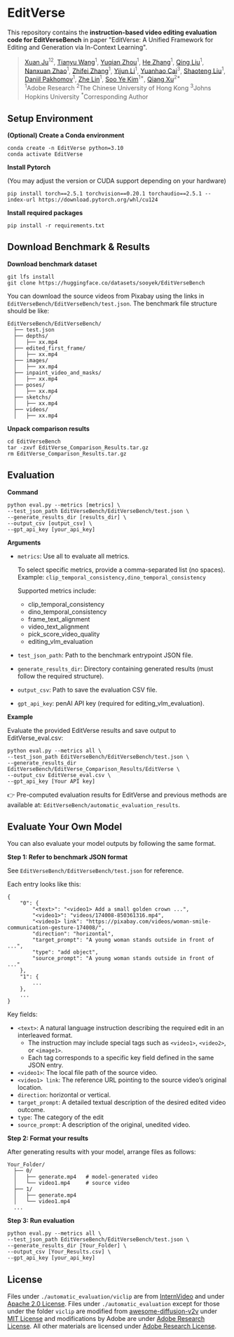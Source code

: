 # EditVerse


This repository contains the **instruction-based video editing evaluation code for EditVerseBench** in paper "EditVerse: A Unified Framework for Editing and Generation via In-Context Learning".


> [Xuan Ju](https://juxuan27.github.io/)<sup>12</sup>, [Tianyu Wang](https://scholar.google.com/citations?user=yRwZIN8AAAAJ&hl=zh-CN)<sup>1</sup>, [Yuqian Zhou](https://yzhouas.github.io/)<sup>1</sup>, [He Zhang](https://sites.google.com/site/hezhangsprinter)<sup>1</sup>, [Qing Liu](https://qliu24.github.io/)<sup>1</sup>, [Nanxuan Zhao](https://www.nxzhao.com/)<sup>1</sup>, [Zhifei Zhang](https://zzutk.github.io/)<sup>1</sup>, [Yijun Li](https://yijunmaverick.github.io/)<sup>1</sup>, [Yuanhao Cai](https://caiyuanhao1998.github.io/)<sup>3</sup>, [Shaoteng Liu](https://www.shaotengliu.com/)<sup>1</sup>, [Daniil Pakhomov](https://scholar.google.com/citations?user=UI10l34AAAAJ&hl=en)<sup>1</sup>, [Zhe Lin](https://sites.google.com/site/zhelin625/)<sup>1</sup>, [Soo Ye Kim](https://sites.google.com/view/sooyekim)<sup>1*</sup>, [Qiang Xu](https://cure-lab.github.io/)<sup>2*</sup><br>
> <sup>1</sup>Adobe Research <sup>2</sup>The Chinese University of Hong Kong <sup>3</sup>Johns Hopkins University <sup>*</sup>Corresponding Author



## Setup Environment

**(Optional) Create a Conda environment**

```
conda create -n EditVerse python=3.10
conda activate EditVerse
```

**Install Pytorch** 

(You may adjust the version or CUDA support depending on your hardware)

```
pip install torch==2.5.1 torchvision==0.20.1 torchaudio==2.5.1 --index-url https://download.pytorch.org/whl/cu124
```

**Install required packages**

```
pip install -r requirements.txt
```


## Download Benchmark & Results

**Download benchmark dataset**

```
git lfs install
git clone https://huggingface.co/datasets/sooyek/EditVerseBench
```

You can download the source videos from Pixabay using the links in `EditVerseBench/EditVerseBench/test.json`. The benchmark file structure should be like:

```
EditVerseBench/EditVerseBench/
  ├── test.json
  ├── depths/
  │   ├── xx.mp4
  ├── edited_first_frame/
  │   ├── xx.mp4
  ├── images/
  │   ├── xx.mp4
  ├── inpaint_video_and_masks/
  │   ├── xx.mp4
  ├── poses/
  │   ├── xx.mp4
  ├── sketchs/
  │   ├── xx.mp4
  ├── videos/
  │   ├── xx.mp4
```

**Unpack comparison results**

```
cd EditVerseBench
tar -zxvf EditVerse_Comparison_Results.tar.gz
rm EditVerse_Comparison_Results.tar.gz
```


## Evaluation

**Command**

```
python eval.py --metrics [metrics] \
--test_json_path EditVerseBench/EditVerseBench/test.json \
--generate_results_dir [results_dir] \
--output_csv [output_csv] \
--gpt_api_key [your_api_key]
```

**Arguments**

- `metrics`: Use all to evaluate all metrics.
    
    To select specific metrics, provide a comma-separated list (no spaces). Example: `clip_temporal_consistency,dino_temporal_consistency`

    Supported metrics include:
    - clip_temporal_consistency
    - dino_temporal_consistency
    - frame_text_alignment
    - video_text_alignment
    - pick_score_video_quality
    - editing_vlm_evaluation

- `test_json_path`: Path to the benchmark entrypoint JSON file.
- `generate_results_dir`: Directory containing generated results (must follow the required structure).
- `output_csv`: Path to save the evaluation CSV file.
- `gpt_api_key`: penAI API key (required for editing_vlm_evaluation).


**Example**

Evaluate the provided EditVerse results and save output to EditVerse_eval.csv:

```
python eval.py --metrics all \
--test_json_path EditVerseBench/EditVerseBench/test.json \
--generate_results_dir EditVerseBench/EditVerse_Comparison_Results/EditVerse \
--output_csv EditVerse_eval.csv \
--gpt_api_key [Your API key]
```

👉 Pre-computed evaluation results for EditVerse and previous methods are available at: `EditVerseBench/automatic_evaluation_results`.



## Evaluate Your Own Model


You can also evaluate your model outputs by following the same format.

**Step 1: Refer to benchmark JSON format**

See `EditVerseBench/EditVerseBench/test.json` for reference.

Each entry looks like this:

```
{
    "0": {
        "<text>": "<video1> Add a small golden crown ...",
        "<video1>": "videos/174008-850361316.mp4",
        "<video1> link": "https://pixabay.com/videos/woman-smile-communication-gesture-174008/",
        "direction": "horizontal",
        "target_prompt": "A young woman stands outside in front of ...",
        "type": "add object",
        "source_prompt": "A young woman stands outside in front of ..."
    },
    "1": {
        ...
    },
    ...
}
```
Key fields:
- `<text>`: A natural language instruction describing the required edit in an interleaved format.
  - The instruction may include special tags such as `<video1>`, `<video2>`, or `<image1>`.
  - Each tag corresponds to a specific key field defined in the same JSON entry.
- `<video1>`: The local file path of the source video.
- `<video1> link`: The reference URL pointing to the source video’s original location.
- `direction`: horizontal or vertical.
- `target_prompt`: A detailed textual description of the desired edited video outcome.
- `type`: The category of the edit
- `source_prompt`: A description of the original, unedited video.

**Step 2: Format your results**

After generating results with your model, arrange files as follows:

```
Your_Folder/
  ├── 0/
  │   ├── generate.mp4   # model-generated video
  │   └── video1.mp4     # source video
  ├── 1/
  │   ├── generate.mp4
  │   └── video1.mp4
  ...
```

**Step 3: Run evaluation**

```
python eval.py --metrics all \
--test_json_path EditVerseBench/EditVerseBench/test.json \
--generate_results_dir [Your_Folder] \
--output_csv [Your_Results.csv] \
--gpt_api_key [your_api_key]

```

## License
Files under `./automatic_evaluation/viclip` are from [InternVideo](https://github.com/OpenGVLab/InternVideo) and under [Apache 2.0 License](https://github.com/OpenGVLab/InternVideo?tab=Apache-2.0-1-ov-file#readme). Files under `./automatic_evaluation` except for those under the folder `viclip` are modified from [awesome-diffusion-v2v](https://github.com/wenhao728/awesome-diffusion-v2v/tree/main) under [MIT License](https://github.com/wenhao728/awesome-diffusion-v2v/tree/main?tab=MIT-1-ov-file#readme) and modifications by Adobe are under [Adobe Research License](https://github.com/OneAdobe/EditVerse/blob/main/LICENSE.md). All other materials are licensed under [Adobe Research License](https://github.com/OneAdobe/EditVerse/blob/main/LICENSE.md).
